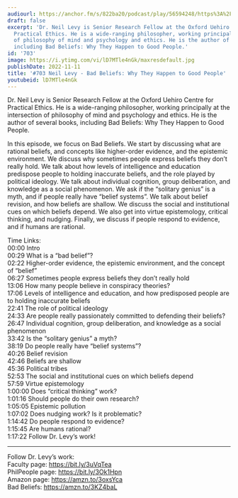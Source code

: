 ```yaml
---
audiourl: https://anchor.fm/s/822ba20/podcast/play/56594248/https%3A%2F%2Fd3ctxlq1ktw2nl.cloudfront.net%2Fstaging%2F2022-7-24%2F51fa21d9-c250-766e-e1f0-d26288019d32.m4a
draft: false
excerpt: 'Dr. Neil Levy is Senior Research Fellow at the Oxford Uehiro Centre for
  Practical Ethics. He is a wide-ranging philosopher, working principally at the intersection
  of philosophy of mind and psychology and ethics. He is the author of several books,
  including Bad Beliefs: Why They Happen to Good People.'
id: '703'
image: https://i.ytimg.com/vi/lD7MTle4nGk/maxresdefault.jpg
publishDate: 2022-11-11
title: '#703 Neil Levy - Bad Beliefs: Why They Happen to Good People'
youtubeid: lD7MTle4nGk
---
```

<div class="timelinks">

Dr. Neil Levy is Senior Research Fellow at the Oxford Uehiro Centre for Practical Ethics. He is a wide-ranging philosopher, working principally at the intersection of philosophy of mind and psychology and ethics. He is the author of several books, including Bad Beliefs: Why They Happen to Good People.

In this episode, we focus on Bad Beliefs. We start by discussing what are rational beliefs, and concepts like higher-order evidence, and the epistemic environment. We discuss why sometimes people express beliefs they don’t really hold. We talk about how levels of intelligence and education predispose people to holding inaccurate beliefs, and the role played by political ideology. We talk about individual cognition, group deliberation, and knowledge as a social phenomenon. We ask if the “solitary genius” is a myth, and if people really have “belief systems”. We talk about belief revision, and how beliefs are shallow. We discuss the social and institutional cues on which beliefs depend. We also get into virtue epistemology, critical thinking, and nudging. Finally, we discuss if people respond to evidence, and if humans are rational.

Time Links:  
<time>00:00</time> Intro  
<time>00:29</time> What is a “bad belief”?  
<time>02:22</time> Higher-order evidence, the epistemic environment, and the concept of “belief”  
<time>06:27</time> Sometimes people express beliefs they don’t really hold  
<time>13:06</time> How many people believe in conspiracy theories?  
<time>17:06</time> Levels of intelligence and education, and how predisposed people are to holding inaccurate beliefs  
<time>22:41</time> The role of political ideology  
<time>24:33</time> Are people really passionately committed to defending their beliefs?  
<time>26:47</time> Individual cognition, group deliberation, and knowledge as a social phenomenon  
<time>33:42</time> Is the “solitary genius” a myth?  
<time>38:19</time> Do people really have “belief systems”?  
<time>40:26</time> Belief revision  
<time>42:46</time> Beliefs are shallow  
<time>45:36</time> Political tribes  
<time>52:53</time> The social and institutional cues on which beliefs depend  
<time>57:59</time> Virtue epistemology  
<time>1:00:00</time> Does “critical thinking” work?  
<time>1:01:16</time> Should people do their own research?  
<time>1:05:05</time> Epistemic pollution  
<time>1:07:02</time> Does nudging work? Is it problematic?  
<time>1:14:42</time> Do people respond to evidence?  
<time>1:15:45</time> Are humans rational?  
<time>1:17:22</time> Follow Dr. Levy’s work!

---

Follow Dr. Levy’s work:  
Faculty page: https://bit.ly/3uVqTea  
PhilPeople page: https://bit.ly/3Ok1Hpn  
Amazon page: https://amzn.to/3oxsYca  
Bad Beliefs: https://amzn.to/3KZ4baL
</div>

